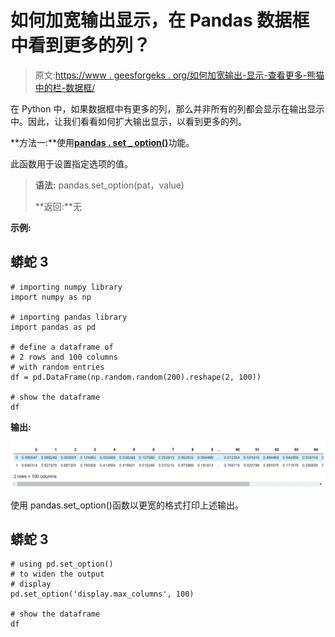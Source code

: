 # 如何加宽输出显示，在 Pandas 数据框中看到更多的列？

> 原文:[https://www . geesforgeks . org/如何加宽输出-显示-查看更多-熊猫中的栏-数据框/](https://www.geeksforgeeks.org/how-to-widen-output-display-to-see-more-columns-in-pandas-dataframe/)

在 Python 中，如果数据框中有更多的列，那么并非所有的列都会显示在输出显示中。因此，让我们看看如何扩大输出显示，以看到更多的列。

**方法一:**使用[**pandas . set _ option()**](https://www.geeksforgeeks.org/pandas-set_option-function-in-python/)功能。

此函数用于设置指定选项的值。

> **语法:** pandas.set_option(pat，value)
> 
> **返回:**无

**示例:**

## 蟒蛇 3

```
# importing numpy library 
import numpy as np

# importing pandas library
import pandas as pd

# define a dataframe of
# 2 rows and 100 columns
# with random entries
df = pd.DataFrame(np.random.random(200).reshape(2, 100))

# show the dataframe
df
```

**输出:**

![dataframe](img/b1e8bb991c66769a1592d9872ea5fbf2.png)

使用 pandas.set_option()函数以更宽的格式打印上述输出。

## 蟒蛇 3

```
# using pd.set_option()
# to widen the output 
# display
pd.set_option('display.max_columns', 100)

# show the dataframe
df
```